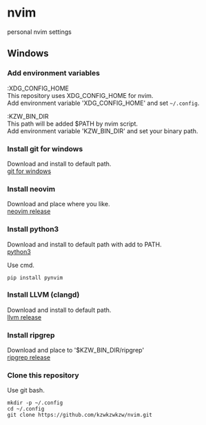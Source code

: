 # nvim
personal nvim settings

## Windows

### Add environment variables

:XDG_CONFIG_HOME  
This repository uses XDG_CONFIG_HOME for nvim.  
Add environment variable 'XDG_CONFIG_HOME' and set `~/.config`.  

:KZW_BIN_DIR  
This path will be added $PATH by nvim script.  
Add environment variable 'KZW_BIN_DIR' and set your binary path.  

### Install git for windows

Download and install to default path.  
[git for windows][git]  

### Install neovim

Download and place where you like.  
[neovim release][nvim]  

### Install python3

Download and install to default path with add to PATH.  
[python3][py]

Use cmd.
```
pip install pynvim
```

### Install LLVM (clangd)

Download and install to default path.  
[llvm release][llvm]  

### Install ripgrep

Download and place to '$KZW_BIN_DIR/ripgrep'  
[ripgrep release][ripgrep]  

### Clone this repository

Use git bash.  
```
mkdir -p ~/.config
cd ~/.config
git clone https://github.com/kzwkzwkzw/nvim.git
```

  [git]: https://gitforwindows.org/
  [nvim]: https://github.com/neovim/neovim/releases
  [py]: https://www.python.org/
  [llvm]: https://github.com/llvm/llvm-project/releases
  [ripgrep]: https://github.com/BurntSushi/ripgrep/releases
